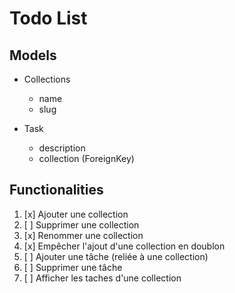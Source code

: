# Todo List 

## Models

- Collections
  - name
  - slug

- Task
  - description
  - collection (ForeignKey)
    
## Functionalities
1. [x] Ajouter une collection
2. [ ] Supprimer une collection
3. [x] Renommer une collection
4. [x] Empêcher l'ajout d'une collection en doublon
5. [ ] Ajouter une tâche (reliée à une collection)
6. [ ] Supprimer une tâche
7. [ ] Afficher les taches d'une collection

